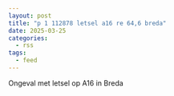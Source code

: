 ```yaml
---
layout: post
title: "p 1 112878 letsel a16 re 64,6 breda"
date: 2025-03-25
categories: 
  - rss
tags: 
  - feed
---
```


Ongeval met letsel op A16 in Breda
